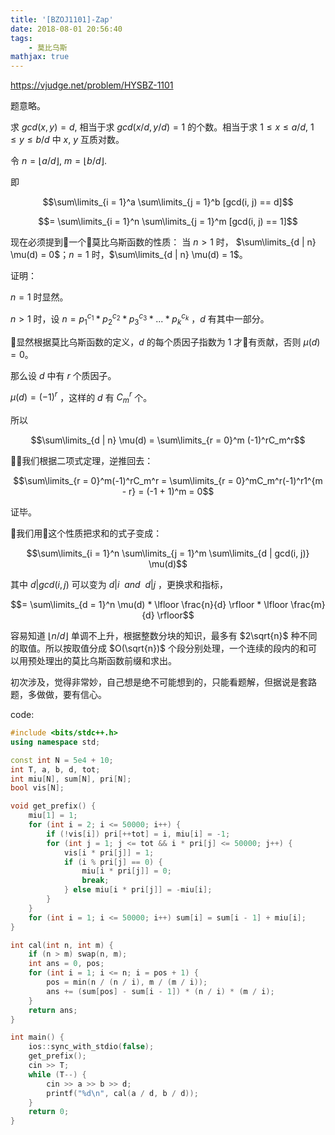 ```yaml
---
title: '[BZOJ1101]-Zap'
date: 2018-08-01 20:56:40
tags: 
    - 莫比乌斯
mathjax: true
---
```


https://vjudge.net/problem/HYSBZ-1101

题意略。

求 $gcd(x, y) = d$, 相当于求 $gcd(x / d, y / d) = 1$ 的个数。相当于求 $1 \leq x \leq a / d$, $1 \leq y \leq b / d$ 中 $x$, $y$ 互质对数。

令 $n = \lfloor a / d \rfloor$, $m = \lfloor b / d \rfloor$.

即

$$\sum\limits_{i = 1}^a \sum\limits_{j = 1}^b [gcd(i, j) == d]$$

$$= \sum\limits_{i = 1}^n \sum\limits_{j = 1}^m [gcd(i, j) == 1]$$

现在必须提到一个莫比乌斯函数的性质：
当 $n > 1$ 时，
$\sum\limits_{d | n} \mu(d) = 0$；$n = 1$ 时，$\sum\limits_{d | n} \mu(d) = 1$。

证明：

$n = 1$ 时显然。

$n > 1$ 时，设 $n = p_1^{c_1} * p_2^{c_2} * p_3^{c_3} * ... * p_k^{c_k}$ ，$d$ 有其中一部分。

显然根据莫比乌斯函数的定义，$d$ 的每个质因子指数为 $1$ 才有贡献，否则 $\mu(d) = 0$。

那么设 $d$ 中有 $r$ 个质因子。

$\mu(d) = (-1)^r$ ，这样的 $d$ 有 $C_m^r$ 个。

所以

$$\sum\limits_{d | n} \mu(d) = \sum\limits_{r = 0}^m (-1)^rC_m^r$$

我们根据二项式定理，逆推回去：

$$\sum\limits_{r = 0}^m(-1)^rC_m^r = \sum\limits_{r = 0}^mC_m^r(-1)^r1^{m - r} = (-1 + 1)^m = 0$$

证毕。

我们用这个性质把求和的式子变成：

$$\sum\limits_{i = 1}^n \sum\limits_{j = 1}^m \sum\limits_{d | gcd(i, j)} \mu(d)$$

其中 $d | gcd(i, j)$ 可以变为 $d | i\ \ and\ \ d | j$ ，更换求和指标，

$$= \sum\limits_{d = 1}^n \mu(d) * \lfloor \frac{n}{d} \rfloor * \lfloor \frac{m}{d} \rfloor$$

容易知道 $\lfloor n / d \rfloor$ 单调不上升，根据整数分块的知识，最多有 $2\sqrt{n}$ 种不同的取值。所以按取值分成 $O(\sqrt{n})$ 个段分别处理，一个连续的段内的和可以用预处理出的莫比乌斯函数前缀和求出。

初次涉及，觉得非常妙，自己想是绝不可能想到的，只能看题解，但据说是套路题，多做做，要有信心。

code:
``` c++
#include <bits/stdc++.h>
using namespace std;

const int N = 5e4 + 10;
int T, a, b, d, tot;
int miu[N], sum[N], pri[N];
bool vis[N];

void get_prefix() {
    miu[1] = 1;
    for (int i = 2; i <= 50000; i++) {
        if (!vis[i]) pri[++tot] = i, miu[i] = -1;
        for (int j = 1; j <= tot && i * pri[j] <= 50000; j++) {
            vis[i * pri[j]] = 1;
            if (i % pri[j] == 0) {
                miu[i * pri[j]] = 0;
                break;
            } else miu[i * pri[j]] = -miu[i];
        }
    }
    for (int i = 1; i <= 50000; i++) sum[i] = sum[i - 1] + miu[i];
}

int cal(int n, int m) {
    if (n > m) swap(n, m);
    int ans = 0, pos;
    for (int i = 1; i <= n; i = pos + 1) {
        pos = min(n / (n / i), m / (m / i));
        ans += (sum[pos] - sum[i - 1]) * (n / i) * (m / i);
    }
    return ans;
}

int main() {
    ios::sync_with_stdio(false);
    get_prefix();
    cin >> T;
    while (T--) {
        cin >> a >> b >> d;
        printf("%d\n", cal(a / d, b / d));
    }
    return 0;
}
```